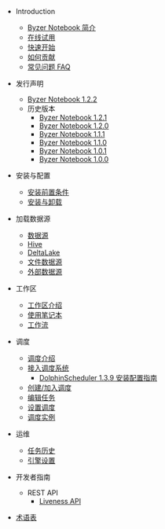 - Introduction
  * [Byzer Notebook 简介](/byzer-notebook/zh-cn/introduction/notebook_intro.md)
  * [在线试用](/byzer-notebook/zh-cn/introduction/online_trial.md)
  * [快速开始](/byzer-notebook/zh-cn/introduction/get_started.md)
  * [如何贡献](/byzer-notebook/zh-cn/appendix/contribute.md)
  * [常见问题 FAQ](/byzer-notebook/zh-cn/faq/faq.md)

- 发行声明
  * [Byzer Notebook 1.2.2](/byzer-notebook/zh-cn/release-notes/1.2.2.md)
  - 历史版本
    * [Byzer Notebook 1.2.1](/byzer-notebook/zh-cn/release-notes/1.2.1.md)
    * [Byzer Notebook 1.2.0](/byzer-notebook/zh-cn/release-notes/1.2.0.md)
    * [Byzer Notebook 1.1.1](/byzer-notebook/zh-cn/release-notes/1.1.1.md)
    * [Byzer Notebook 1.1.0](/byzer-notebook/zh-cn/release-notes/1.1.0.md)
    * [Byzer Notebook 1.0.1](/byzer-notebook/zh-cn/release-notes/1.0.1.md)
    * [Byzer Notebook 1.0.0](/byzer-notebook/zh-cn/release-notes/1.0.0.md)  
  
- 安装与配置
  * [安装前置条件](/byzer-notebook/zh-cn/installation/prerequisites.md)
  * [安装与卸载](/byzer-notebook/zh-cn/installation/install_uninstall.md)

- 加载数据源
  * [数据源](/byzer-notebook/zh-cn/datasource/README.md)
  * [Hive](/byzer-notebook/zh-cn/datasource/hive.md)
  * [DeltaLake](/byzer-notebook/zh-cn/datasource/deltalake.md)
  * [文件数据源](/byzer-notebook/zh-cn/datasource/file.md)
  * [外部数据源](/byzer-notebook/zh-cn/datasource/external_ds.md)

- 工作区
  * [工作区介绍](/byzer-notebook/zh-cn/workspace/intro.md)
  * [使用笔记本](/byzer-notebook/zh-cn/workspace/notebook.md)
  * [工作流](/byzer-notebook/zh-cn/workflow/workflow.md)

- 调度
  * [调度介绍](/byzer-notebook/zh-cn/schedule/intro.md)
  * [接入调度系统](/byzer-notebook/zh-cn/schedule/setup.md)
    * [DolphinScheduler 1.3.9 安装配置指南](/byzer-notebook/zh-cn/schedule/install_dolphinscheduler.md)
  * [创建/加入调度](/byzer-notebook/zh-cn/schedule/create_join.md)
  * [编辑任务](/byzer-notebook/zh-cn/schedule/edit_task.md)
  * [设置调度](/byzer-notebook/zh-cn/schedule/edit.md)
  * [调度实例](/byzer-notebook/zh-cn/schedule/instance.md)

- 运维
  * [任务历史](/byzer-notebook/zh-cn/operation/job_history.md)
  * [引擎设置](/byzer-notebook/zh-cn/operation/engine.md)

- 开发者指南
  - REST API
    * [Liveness API](/byzer-notebook/zh-cn/developer/api/liveness_api.md)

- [术语表](/byzer-notebook/zh-cn/terms/terms.md)
